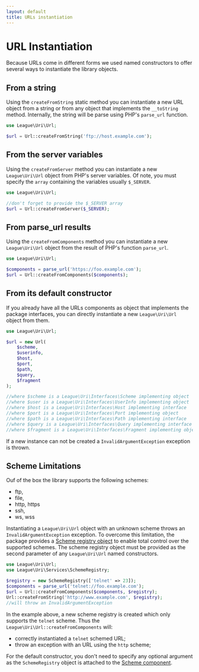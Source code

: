 ```yaml
---
layout: default
title: URLs instantiation
---
```


# URL Instantiation

Because URLs come in different forms we used named constructors to offer several ways to instantiate the library objects.

## From a string

Using the `createFromString` static method you can instantiate a new URL object from a string or from any object that implements the `__toString` method. Internally, the string will be parse using PHP's `parse_url` function.

~~~php
use League\Uri\Url;

$url = Url::createFromString('ftp://host.example.com');
~~~

## From the server variables

Using the `createFromServer` method you can instantiate a new `League\Uri\Url` object from PHP's server variables. Of note, you must specify the `array` containing the variables usually `$_SERVER`.

~~~php
use League\Uri\Url;

//don't forget to provide the $_SERVER array
$url = Url::createFromServer($_SERVER);
~~~

## From parse_url results

Using the `createFromComponents` method you can instantiate a new `League\Uri\Url` object from the result of PHP's function `parse_url`.

~~~php
use League\Uri\Url;

$components = parse_url('https://foo.example.com');
$url = Url::createFromComponents($components);
~~~

## From its default constructor

If you already have all the URLs components as object that implements the package interfaces, you can directly instantiate a new `League\Uri\Url` object from them.

~~~php
use League\Uri\Url;

$url = new Url(
	$scheme,
	$userinfo,
	$host,
	$port,
	$path,
	$query,
	$fragment
);

//where $scheme is a League\Uri\Interfaces\Scheme implementing object
//where $user is a League\Uri\Interfaces\UserInfo implementing object
//where $host is a League\Uri\Interfaces\Host implementing interface
//where $port is a League\Uri\Interfaces\Port implementing object
//where $path is a League\Uri\Interfaces\Path implementing interface
//where $query is a League\Uri\Interfaces\Query implementing interface
//where $fragment is a League\Uri\Interfaces\Fragment implementing object
~~~

<p class="message-warning">If a new instance can not be created a <code>InvalidArgumentException</code> exception is thrown.</p>

## Scheme Limitations

Ouf of the box the library supports the following schemes:

- ftp,
- file,
- http, https
- ssh,
- ws, wss

Instantiating a `League\Uri\Url` object with an unknown scheme throws an `InvalidArgumentException` exception. To overcome this limitation, the package provides a [Scheme registry object](/4.0/services/scheme-registration/) to enable total control over the supported schemes. The scheme registry object must be provided as the second parameter of any `League\Uri\Url` named constructors.

~~~php
use League\Uri\Url;
use League\Uri\Services\SchemeRegistry;

$registry = new SchemeRegistry(['telnet' => 23]);
$components = parse_url('telnet://foo.example.com');
$url = Url::createFromComponents($components, $registry);
Url::createFromString('http://www.example.com', $registry);
//will throw an InvalidArgumentException
~~~

In the example above, a new scheme registry is created which only supports the `telnet` scheme. Thus the `League\Uri\Url::createFromComponents` will:

- correctly instantiated a `telnet` schemed URL;
- throw an exception with an URL using the `http` scheme;

<p class="message-notice">For the default constructor, you don't need to specify any optional argument as the <code>SchemeRegistry</code> object is attached to the <a href="/4.0/components/scheme/">Scheme component</a>.</p>